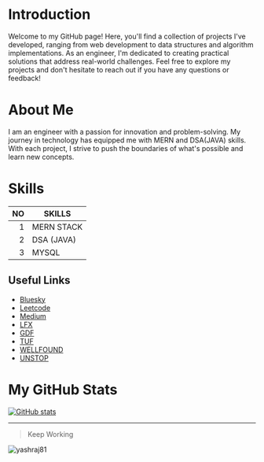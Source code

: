 # Introduction
Welcome to my GitHub page! Here, you'll find a collection of projects I've developed, ranging from web development to data structures and algorithm implementations. As an engineer, I'm dedicated to creating practical solutions that address real-world challenges. Feel free to explore my projects and don't hesitate to reach out if you have any questions or feedback!

# About Me
I am an engineer with a passion for innovation and problem-solving. My journey in technology has equipped me with MERN and DSA(JAVA) skills. With each project, I strive to push the boundaries of what's possible and learn new concepts.

# Skills

| NO   | SKILLS       |
|-----:|--------------|
| 1    |  MERN STACK  |
| 2    |  DSA (JAVA)  |
| 3    |  MYSQL       |



## Useful Links
- [Bluesky](https://bsky.app/profile/yashrajdhamale.bsky.social)
- [Leetcode](https://leetcode.com/yashrajdhamale/)
- [Medium](https://yashrajdhamale.medium.com/)
- [LFX](https://openprofile.dev/profile/yashrajdhamale)
- [GDF](https://g.dev/yashrajdhamale)
- [TUF](https://takeuforward.org/profile/yashrajdhamale)
- [WELLFOUND](https://wellfound.com/u/yashraj-dhamale)
- [UNSTOP](https://unstop.com/u/yashrdha5233?preview=true)

# My GitHub Stats

[![GitHub stats](https://github-readme-stats.vercel.app/api?username=yashrajdhamale&show_icons=true&theme=radical)](https://github.com/yashrajdhamale)



---
> Keep Working
<p align="left"> <img src="https://komarev.com/ghpvc/?username=yashraj81&label=Profile%20views&color=0e75b6&style=flat" alt="yashraj81" /> </p>
